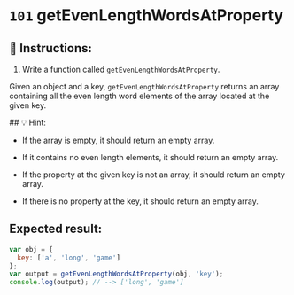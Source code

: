 # `101` getEvenLengthWordsAtProperty

## 📝 Instructions:

1. Write a function called `getEvenLengthWordsAtProperty`.

Given an object and a key, `getEvenLengthWordsAtProperty`
returns an array containing all the even length word elements of the array located at the given key.

## 💡 Hint:

* If the array is empty, it should return an empty array.

* If it contains no even length elements, it should return an empty array.

* If the property at the given key is not an array, it should return an empty array.

* If there is no property at the key, it should return an empty array.

## Expected result:

```js
var obj = {
  key: ['a', 'long', 'game']
};
var output = getEvenLengthWordsAtProperty(obj, 'key');
console.log(output); // --> ['long', 'game']
```